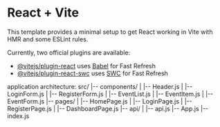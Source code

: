 # React + Vite

This template provides a minimal setup to get React working in Vite with HMR and some ESLint rules.

Currently, two official plugins are available:

- [@vitejs/plugin-react](https://github.com/vitejs/vite-plugin-react/blob/main/packages/plugin-react/README.md) uses [Babel](https://babeljs.io/) for Fast Refresh
- [@vitejs/plugin-react-swc](https://github.com/vitejs/vite-plugin-react-swc) uses [SWC](https://swc.rs/) for Fast Refresh

application architecture:
src/
|-- components/
|   |-- Header.js
|   |-- LoginForm.js
|   |-- RegisterForm.js
|   |-- EventList.js
|   |-- EventItem.js
|   |-- EventForm.js
|-- pages/
|   |-- HomePage.js
|   |-- LoginPage.js
|   |-- RegisterPage.js
|   |-- DashboardPage.js
|-- api/
|   |-- api.js
|-- App.js
|-- index.js
